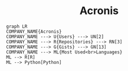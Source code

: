 <h1 align="center">Acronis</h1>

```mermaid
graph LR
COMPANY_NAME{Acronis}
COMPANY_NAME ---> U{Users} ---> UN[2]
COMPANY_NAME ---> R{Repositories} ---> RN[3]
COMPANY_NAME ---> G{Gists} ---> GN[13]
COMPANY_NAME ---> ML{Most Used<br>Languages}
ML --> R[R]
ML --> Python[Python]
```
